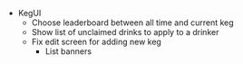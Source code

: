 - KegUI
  - Choose leaderboard between all time and current keg
  - Show list of unclaimed drinks to apply to a drinker
  - Fix edit screen for adding new keg
    - List banners
